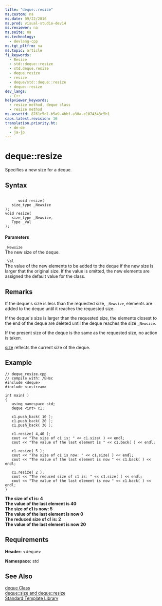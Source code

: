 ```yaml
---
title: "deque::resize"
ms.custom: na
ms.date: 09/22/2016
ms.prod: visual-studio-dev14
ms.reviewer: na
ms.suite: na
ms.technology: 
  - devlang-cpp
ms.tgt_pltfrm: na
ms.topic: article
f1_keywords: 
  - Resize
  - std::deque::resize
  - std.deque.resize
  - deque.resize
  - resize
  - deque/std::deque::resize
  - deque::resize
dev_langs: 
  - C++
helpviewer_keywords: 
  - resize method, deque class
  - resize method
ms.assetid: 8761c5d1-b5a9-4bbf-a30a-e1074343c5b1
caps.latest.revision: 16
translation.priority.ht: 
  - de-de
  - ja-jp
---
```

# deque::resize
Specifies a new size for a deque.  
  
## Syntax  
  
```  
  
      void resize(  
   size_type _Newsize  
);  
void resize(  
   size_type _Newsize,  
   Type _Val  
);  
```  
  
#### Parameters  
 `_Newsize`  
 The new size of the deque.  
  
 `_Val`  
 The value of the new elements to be added to the deque if the new size is larger that the original size. If the value is omitted, the new elements are assigned the default value for the class.  
  
## Remarks  
 If the deque's size is less than the requested size, `_Newsize`, elements are added to the deque until it reaches the requested size.  
  
 If the deque's size is larger than the requested size, the elements closest to the end of the deque are deleted until the deque reaches the size `_Newsize`.  
  
 If the present size of the deque is the same as the requested size, no action is taken.  
  
 [size](../vs140/deque--size.md) reflects the current size of the deque.  
  
## Example  
  
```  
// deque_resize.cpp  
// compile with: /EHsc  
#include <deque>  
#include <iostream>  
  
int main( )   
{   
   using namespace std;  
   deque <int> c1;  
  
   c1.push_back( 10 );  
   c1.push_back( 20 );  
   c1.push_back( 30 );  
  
   c1.resize( 4,40 );  
   cout << "The size of c1 is: " << c1.size( ) << endl;  
   cout << "The value of the last element is " << c1.back( ) << endl;  
  
   c1.resize( 5 );  
   cout << "The size of c1 is now: " << c1.size( ) << endl;  
   cout << "The value of the last element is now " << c1.back( ) << endl;  
  
   c1.resize( 2 );  
   cout << "The reduced size of c1 is: " << c1.size( ) << endl;  
   cout << "The value of the last element is now " << c1.back( ) << endl;  
}  
```  
  
 **The size of c1 is: 4**  
**The value of the last element is 40**  
**The size of c1 is now: 5**  
**The value of the last element is now 0**  
**The reduced size of c1 is: 2**  
**The value of the last element is now 20**   
## Requirements  
 **Header:** <deque\>  
  
 **Namespace:** std  
  
## See Also  
 [deque Class](../vs140/deque-class.md)   
 [deque::size and deque::resize](../vs140/deque--size-and-deque--resize.md)   
 [Standard Template Library](../vs140/standard-template-library.md)